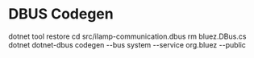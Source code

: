 
# DBUS Codegen

dotnet tool restore
cd src/ilamp-communication.dbus
rm bluez.DBus.cs
dotnet dotnet-dbus codegen --bus system --service org.bluez --public
